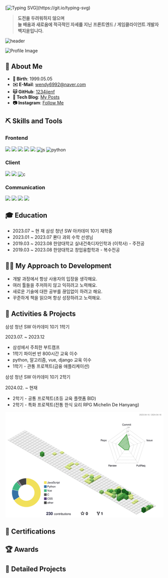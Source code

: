 <!-- ![header](https://capsule-render.vercel.app/api?type=waving&color=0:00bfcd,100:108b94&height=120&animation=fadeIn&section=footer&text=🌟🌠☄️🌃&fontAlign=70) -->

<!-- ![3d](./profile-3d-contrib/profile-green-animate.svg) -->


[![Typing SVG](https://readme-typing-svg.demolab.com/?font=Fira+Code&pause=1000&color=F7F7F7&background=0096FF&center=true&vCenter=true&random=false&width=435&height=38&lines=Hi+I'm+JiYoon+👋;)](https://git.io/typing-svg)


> **도전을 두려워하지 않으며**  
> **늘 배움과 새로움에 적극적인 자세를 지닌**
> **프론트엔드 / 게임클라이언트 개발자 백지윤입니다.**

![header](https://capsule-render.vercel.app/api?type=waving&color=0:00bfcd,100:108b94&height=120&animation=fadeIn&section=footer&text=🌟🌠☄️🌃&fontAlign=70)

![Profile Image](photo.jpeg)

<!-- [![Anurag's GitHub stats](https://github-readme-stats.vercel.app/api?username=1234jienf)](https://github.com/anuraghazra/github-readme-stats) -->

## 📖 About Me

- **🎂 Birth**: 1999.05.05
- **✉️ E-Mail**: wendy6992@naver.com
- **🐱 GitHub**: [1234jienf](https://github.com/1234jienf)
- **💾 Tech Blog**: [My Posts](https://velog.io/@jyoon6992/posts)
- **📷 Instagram**: [Follow Me](https://www.instagram.com/bjy_devportfolio)

## ⛏️ Skills and Tools

### Frontend

<img src="https://img.shields.io/badge/react-61DAFB?style=for-the-badge&logo=react&logoColor=black"> <img src="https://img.shields.io/badge/Typescript-3776AB?style=for-the-badge&logo=Typescript&logoColor=white"> <img src="https://img.shields.io/badge/node.js-339933?style=for-the-badge&logo=Node.js&logoColor=white"> <img src="https://img.shields.io/badge/Zustand-000000?style=for-the-badge&logo=Zustand&logoColor=white"> <img src="https://img.shields.io/badge/Css-1572B6?style=for-the-badge&logo=Css&logoColor=white">
![js](https://img.shields.io/badge/JavaScript-F7DF1E?style=for-the-badge&logo=JavaScript&logoColor=white) ![python](https://img.shields.io/badge/Python-3776AB?style=for-the-badge&logo=python&logoColor=white)

### Client

<img src="https://img.shields.io/badge/Unity-FFFFFF?style=for-the-badge&logo=Unity&logoColor=black"> <img src="https://img.shields.io/badge/Aesprite-7D929E?style=for-the-badge&logo=Aesprite&logoColor=black"> ![c](https://img.shields.io/badge/C%23-239120?style=for-the-badge&logo=c-sharp&logoColor=white)


### Communication

<img src="https://img.shields.io/badge/Figma-F24E1E?style=for-the-badge&logo=Figma&logoColor=white"> <img src="https://img.shields.io/badge/Jira-0052CC?style=for-the-badge&logo=Jira&logoColor=white"> <img src="https://img.shields.io/badge/Notion-000000?style=for-the-badge&logo=Notion&logoColor=white"> <img src="https://img.shields.io/badge/Mattermost-0058CC?style=for-the-badge&logo=Mattermost&logoColor=white"> 

## 🎓 Education

- 2023.07 ~ 현     재     삼성 청년 SW 아카데미 10기 재학중
- 2023.01 ~ 2023.07     콴다 과외 수학 선생님
- 2019.03 ~ 2023.08     한양대학교 실내건축디자인학과 (이학사) - 주전공
- 2019.03 ~ 2023.08     한양대학교 창업융합학과 - 복수전공

## 🙋‍♂️ My Approach to Development

- 개발 과정에서 항상 사용자의 입장을 생각해요.
- 여러 툴들을 주저하지 않고 익히려고 노력해요.
- 새로운 기술에 대한 공부를 끊임없이 하려고 해요.
- 꾸준하게 책을 읽으며 항상 성장하려고 노력해요.

## 🎒 Activities & Projects


삼성 청년 SW 아카데미 10기 1학기

2023.07. ~ 2023.12

- 삼성에서 주최한 부트캠프
- 1학기 파이썬 반 800시간 교육 이수
- python, 알고리즘, vue, django 교육 이수
- 1학기 - 관통 프로젝트(금융 애플리케이션)

삼성 청년 SW 아카데미 10기 2학기

2024.02. ~ 현재

- 2학기 - 공통 프로젝트(초등 교육 플랫폼 BID)
- 2학기 - 특화 프로젝트(전통 한식 요리 RPG Michelin De Hanyang)

![3D Contributions](./profile-3d-contrib/profile-green-animate.svg)

## 📜 Certifications

<!-- - **OPIc**: Intermediate High
- **TOEIC**: Scored 860 -->


## 🏆 Awards


## 📝 Detailed Projects


